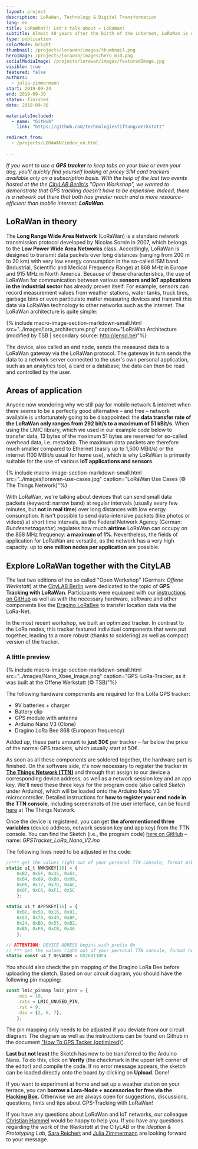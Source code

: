 ```yaml
---
layout: project
description: LoRaWan, Technology & Digital Transformation
lang: en
title: LoRaWhat?! Let's talk about – LoRaWan!
subtitle: Almost 40 years after the birth of the internet, LoRaWan is creating entirely new possibilities for the transmission of data.
type: publication
colorMode: bright
thumbnail: /projects/lorawan/images/thumbnail.png
heroImage: /projects/lorawan/images/hero_mid.png
socialMediaImage: /projects/lorawan/images/featuredImage.jpg
visible: true
featured: false
authors:
  - julia-zimmermann
start: 2019-09-24
end: 2019-09-30
status: finished
date: 2019-09-30

materialsIncluded:
  - name: "GitHub"
    link: "https://github.com/technologiestiftung/werkstatt"

redirect_from:
  - /projects/LORAWAN/index_en.html
  
---
```


*If you want to use a **GPS tracker** to keep tabs on your bike or even your dog, you'll quickly find yourself looking at pricey SIM card trackers available only on a subscription basis. With the help of the last two events hosted at the the [CityLAB Berlin's](https://www.citylab-berlin.org/) "Open Workshop", we wanted to demonstrate that GPS tracking doesn't have to be expensive. Indeed, there is a network out there that both has greater reach and is more resource-efficient than mobile internet: **LoRaWan**.*

## LoRaWan in theory

The **Long Range Wide Area Network** (LoRaWan) is a standard network transmission protocol developed by Nicolas Sornin in 2007, which belongs to the **Low Power Wide Area Networks** class. Accordingly, LoRaWan is designed to transmit data packets over long distances (ranging from 200 m to 20 km) with very low energy consumption in the so-called ISM band (Industrial, Scientific and Medical Frequency Range) at 868 MHz in Europe and 915 MHz in North America. Because of these characteristics, the use of LoRaWan for communication between various **sensors and IoT applications in the industrial sector** has already proven itself. For example, sensors can record measurement values from weather stations, water tanks, truck tires, garbage bins or even particulate matter measuring devices and transmit this data via LoRaWan technology to other networks such as the internet. The LoRaWan architecture is quite simple:

{% include macro-image-section-markdown-small.html src="../images/lora_architecture.png" caption="LoRaWan Architecture (modified by TSB | secondary source: http://jensd.be)"%}

The device, also called an end node, sends the measured data to a LoRaWan gateway via the LoRaWan protocol. The gateway in turn sends the data to a network server connected to the user's own personal application, such as an analytics tool, a card or a database; the data can then be read and controlled by the user. 

## Areas of application

Anyone now wondering why we still pay for mobile network & internet when there seems to be a perfectly good alternative – and free – network available is unfortunately going to be disappointed: the **data transfer rate of the LoRaWan only ranges from 292 bit/s to a maximum of 51 kBit/s**. When using the LMIC library, which we used in our example code below to transfer data, 13 bytes of the maximum 51 bytes are reserved for so-called overhead data, i.e. metadata. The maximum data packets are therefore much smaller compared to Ethernet (easily up to 1,500 MBit/s) or the internet (100 MBit/s usual for home use), which is why LoRaWan is primarily suitable for the use of various **IoT applications and sensors**.

{% include macro-image-section-markdown-small.html src="../images/lorawan-use-cases.jpg" caption="LoRaWan Use Cases (© The Things Network)"%}

With LoRaWan, we're talking about devices that can send small data packets (keyword: narrow band) at regular intervals (usually every few minutes, but **not in real time**) over long distances with low energy consumption. It isn't possible to send data-intensive packets (like photos or videos) at short time intervals, as the Federal Network Agency (German: *Bundesnetzagentur*) regulates how much **airtime** LoRaWan can occupy on the 868 MHz frequency: **a maximum of 1%**. Nevertheless, the fields of application for LoRaWan are versatile, as the network has a very high capacity: up to **one million nodes per application** are possible.


## Explore LoRaWan together with the CityLAB

The last two editions of the so called "Open Workshop" (German: *Offene Werkstatt*) at the [CityLAB Berlin](https://www.citylab-berlin.org/) were dedicated to the topic of **GPS Tracking with LoRaWan**. Participants were equipped with our [instructions on GitHub](https://github.com/technologiestiftung/werkstatt) as well as with the necessary hardware, software and other components like the [Dragino LoRaBee](https://www.dragino.com/products/lora/item/109-lora-bee.html) to transfer location data via the LoRa-Net.

In the most recent workshop, we built an optimized tracker. In contrast to the LoRa nodes, this tracker featured individual components that were put together, leading to a more robust (thanks to soldering) as well as compact version of the tracker.


### A little preview
{% include macro-image-section-markdown-small.html src="../images/Nano_Xbee_Image.png" caption="GPS-LoRa-Tracker, as it was built at the Offene Werkstatt (© TSB)"%}

The following hardware components are required for this LoRa GPS tracker:
* 9V batteries + charger
* Battery clip 
* GPS module with antenna 
* Arduino Nano V3 (Clone)
* Dragino LoRa Bee 868 (European frequency)

Added up, these parts amount to **just 30€** per tracker – far below the price of the normal GPS trackers, which usually start at 50€.  

As soon as all these components are soldered together, the hardware part is finished. On the software side, it's now necessary to register the tracker in **[The Things Network (TTN)](https://thethingsnetwork.org)** and through that assign to our device a corresponding device address, as well as a network session key and an app key. We'll need these three keys for the program code (also called *Sketch* under Arduino), which will be loaded onto the Arduino Nano V3 microcontroller. Detailed instructions for **how to register your end node in the TTN console**, including screenshots of the user interface, can be found [here](https://www.thethingsnetwork.org/docs/devices/registration.html#personalize-device-for-abp) at The Things Network.

Once the device is registered, you can get **the aforementioned three variables** (device address, network session key and app key) from the TTN console. You can find the Sketch (i.e., the program code) [here on GitHub](https://github.com/technologiestiftung/werkstatt/tree/master/codes_sketches) – name: *GPSTracker_LoRa_Nano_V2.ino*

The following lines need to be adjusted in the code:

```js
//*** get the values right out of your personal TTN console, format msb! ***
static u1_t NWKSKEY[16] = {
    0xB2, 0x5F, 0x35, 0x64,
    0xB4, 0x89, 0xB8, 0x09,
    0x08, 0x12, 0x7D, 0xAC,
    0x0F, 0xC6, 0xF1, 0x5C
    }; 
    
static u1_t APPSKEY[16] = {
    0xB2, 0x5B, 0x16, 0x81,
    0x53, 0x70, 0x49, 0xBF,
    0x24, 0xBD, 0x55, 0xB2,
    0xB5, 0xF6, 0xCB, 0x46
    }; 

// ATTENTION: DEVICE ADRESS begins with prefix 0x
// *** get the values right out of your personal TTN console, format hex-style! ***
static const u4_t DEVADDR = 0X26011BF4
```

You should also check the pin mapping of the Dragino LoRa Bee before uploading the sketch. Based on our circuit diagram, you should have the following pin mapping:

```js
const lmic_pinmap lmic_pins = {
    .nss = 10,
    .rxtx = LMIC_UNUSED_PIN,
    .rst = 9,
    .dio = {2, 6, 7},
    };
```

The pin mapping only needs to be adjusted if you deviate from our circuit diagram. The diagram as well as the instructions can be found on Github in the document ["How To GPS Tacker (optimized)"](https://github.com/technologiestiftung/werkstatt/blob/master/HowTo_GPSTracker_optimized.md).

**Last but not least** the Sketch has now to be transferred to the Arduino Nano. To do this, click on **Verify** (the checkmark in the upper left corner of the editor) and compile the code. If no error message appears, the sketch can be loaded directly onto the board by clicking on **Upload**. Done!


If you want to experiment at home and set up a weather station on your terrace, you can **borrow a Lora-Node + accessories for free via the [Hacking Box](https://www.technologiestiftung-berlin.de/hackingbox/).** Otherwise we are always open for suggestions, discussions, questions, hints and tips about GPS-Tracking with LoRaWan!

If you have any questions about LoRaWan and IoT networks, our colleague [Christian Hammel](mailto:Hammel@technologiestiftung-berlin.de) would be happy to help you. If you have any questions regarding the work of the *Werkstatt* at the CityLAB or the *Ideation & Prototyping Lab*, [Sara Reichert](mailto:Reichert@technologiestiftung-berlin.de) and [Julia Zimmermann](mailto:Zimmermann@technologiestiftung-berlin.de) are looking forward to your message.